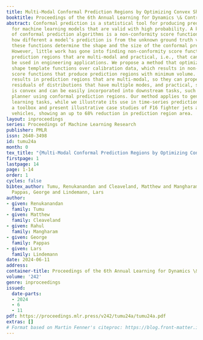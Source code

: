 ```yaml
---
title: Multi-Modal Conformal Prediction Regions by Optimizing Convex Shape Templates
booktitle: Proceedings of the 6th Annual Learning for Dynamics \& Control Conference
abstract: Conformal prediction is a statistical tool for producing prediction regions
  for machine learning models that are valid with high probability. A key component
  of conformal prediction algorithms is a non-conformity score function that quantifies
  how different a model’s prediction is from the unknown ground truth value. Essentially,
  these functions determine the shape and the size of the conformal prediction regions.
  However, little work has gone into finding non-conformity score functions that produce
  prediction regions that are multi-modal and practical, i.e., that can efficiently
  be used in engineering applications. We propose a method that optimizes parameterized
  shape template functions over calibration data, which results in non-conformity
  score functions that produce prediction regions with minimum volume. Our approach
  results in prediction regions that are multi-modal, so they can properly capture
  residuals of distributions that have multiple modes, and practical, so each region
  is convex and can be easily incorporated into downstream tasks, such as a motion
  planner using conformal prediction regions. Our method applies to general supervised
  learning tasks, while we illustrate its use in time-series prediction. We provide
  a toolbox and present illustrative case studies of F16 fighter jets and autonomous
  vehicles, showing an up to 68% reduction in prediction region area.
layout: inproceedings
series: Proceedings of Machine Learning Research
publisher: PMLR
issn: 2640-3498
id: tumu24a
month: 0
tex_title: "{Multi-Modal Conformal Prediction Regions by Optimizing Convex Shape Templates}"
firstpage: 1
lastpage: 14
page: 1-14
order: 1
cycles: false
bibtex_author: Tumu, Renukanandan and Cleaveland, Matthew and Mangharam, Rahul and
  Pappas, George and Lindemann, Lars
author:
- given: Renukanandan
  family: Tumu
- given: Matthew
  family: Cleaveland
- given: Rahul
  family: Mangharam
- given: George
  family: Pappas
- given: Lars
  family: Lindemann
date: 2024-06-11
address:
container-title: Proceedings of the 6th Annual Learning for Dynamics \& Control Conference
volume: '242'
genre: inproceedings
issued:
  date-parts:
  - 2024
  - 6
  - 11
pdf: https://proceedings.mlr.press/v242/tumu24a/tumu24a.pdf
extras: []
# Format based on Martin Fenner's citeproc: https://blog.front-matter.io/posts/citeproc-yaml-for-bibliographies/
---
```

